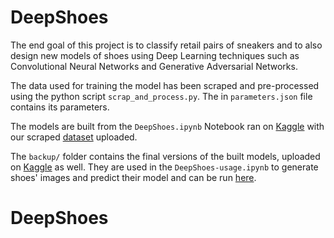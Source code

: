 ﻿# DeepShoes
The end goal of this project is to classify retail pairs of sneakers and to also design new models of shoes using Deep Learning techniques such as Convolutional Neural Networks and Generative Adversarial Networks. 

The data used for training the model has been scraped and pre-processed using the python script <code>scrap_and_process.py</code>. The in <code>parameters.json</code> file contains its parameters.

The models are built from the <code>DeepShoes.ipynb</code> Notebook ran on [Kaggle](https://www.kaggle.com/code/matardia/deepshoes) with our scraped [dataset](https://www.kaggle.com/datasets/matardia/nikeshoes) uploaded.

The <code>backup/</code> folder contains the final versions of the built models, uploaded on [Kaggle](https://www.kaggle.com/datasets/matardia/deepshoes-backup) as well. They are used in the <code>DeepShoes-usage.ipynb</code> to generate shoes' images and predict their model and can be run [here](https://www.kaggle.com/code/matardia/deepshoes-usage).
# DeepShoes
